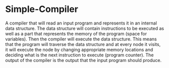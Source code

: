 Simple-Compiler
===============

A compiler that will read an input program and represents it in an internal data structure. The data structure will contain instructions to be executed as well as a part that represents the memory of the program (space for variables). Then the compiler will execute the data structure. This means that the program will traverse the data structure and at every node it visits, it will execute the node by changing appropriate memory locations and deciding what is the next instruction to execute (program counter). The output of the compiler is the output that the input program should produce.

